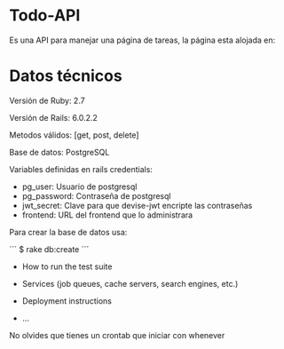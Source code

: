 # Todo-API

Es una API para manejar una página de tareas, la página esta alojada en: 

# Datos técnicos

Versión de Ruby: 2.7

Versión de Rails: 6.0.2.2

Metodos válidos: [get, post, delete]

Base de datos: PostgreSQL

Variables definidas en rails credentials:
  * pg_user: Usuario de postgresql
  * pg_password: Contraseña de postgresql
  * jwt_secret: Clave para que devise-jwt encripte las contraseñas
  * frontend: URL del frontend que lo administrara

Para crear la base de datos usa:

´´´
$ rake db:create
´´´

* How to run the test suite

* Services (job queues, cache servers, search engines, etc.)

* Deployment instructions

* ...

No olvides que tienes un crontab que iniciar con whenever